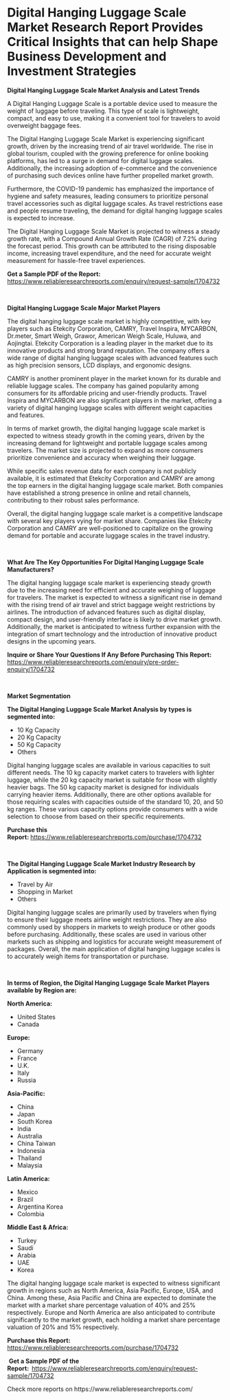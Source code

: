<p><h1>Digital Hanging Luggage Scale Market Research Report Provides Critical Insights that can help Shape Business Development and Investment Strategies</h1></p><p><strong>Digital Hanging Luggage Scale Market Analysis and Latest Trends</strong></p>
<p><p>A Digital Hanging Luggage Scale is a portable device used to measure the weight of luggage before traveling. This type of scale is lightweight, compact, and easy to use, making it a convenient tool for travelers to avoid overweight baggage fees.</p><p>The Digital Hanging Luggage Scale Market is experiencing significant growth, driven by the increasing trend of air travel worldwide. The rise in global tourism, coupled with the growing preference for online booking platforms, has led to a surge in demand for digital luggage scales. Additionally, the increasing adoption of e-commerce and the convenience of purchasing such devices online have further propelled market growth.</p><p>Furthermore, the COVID-19 pandemic has emphasized the importance of hygiene and safety measures, leading consumers to prioritize personal travel accessories such as digital luggage scales. As travel restrictions ease and people resume traveling, the demand for digital hanging luggage scales is expected to increase.</p><p>The Digital Hanging Luggage Scale Market is projected to witness a steady growth rate, with a Compound Annual Growth Rate (CAGR) of 7.2% during the forecast period. This growth can be attributed to the rising disposable income, increasing travel expenditure, and the need for accurate weight measurement for hassle-free travel experiences.</p></p>
<p><strong>Get a Sample PDF of the Report:&nbsp;</strong> <a href="https://www.reliableresearchreports.com/enquiry/request-sample/1704732">https://www.reliableresearchreports.com/enquiry/request-sample/1704732</a></p>
<p>&nbsp;</p>
<p><strong>Digital Hanging Luggage Scale Major Market Players</strong></p>
<p><p>The digital hanging luggage scale market is highly competitive, with key players such as Etekcity Corporation, CAMRY, Travel Inspira, MYCARBON, Dr.meter, Smart Weigh, Grawor, American Weigh Scale, Huluwa, and Aojingtai. Etekcity Corporation is a leading player in the market due to its innovative products and strong brand reputation. The company offers a wide range of digital hanging luggage scales with advanced features such as high precision sensors, LCD displays, and ergonomic designs.</p><p>CAMRY is another prominent player in the market known for its durable and reliable luggage scales. The company has gained popularity among consumers for its affordable pricing and user-friendly products. Travel Inspira and MYCARBON are also significant players in the market, offering a variety of digital hanging luggage scales with different weight capacities and features.</p><p>In terms of market growth, the digital hanging luggage scale market is expected to witness steady growth in the coming years, driven by the increasing demand for lightweight and portable luggage scales among travelers. The market size is projected to expand as more consumers prioritize convenience and accuracy when weighing their luggage.</p><p>While specific sales revenue data for each company is not publicly available, it is estimated that Etekcity Corporation and CAMRY are among the top earners in the digital hanging luggage scale market. Both companies have established a strong presence in online and retail channels, contributing to their robust sales performance.</p><p>Overall, the digital hanging luggage scale market is a competitive landscape with several key players vying for market share. Companies like Etekcity Corporation and CAMRY are well-positioned to capitalize on the growing demand for portable and accurate luggage scales in the travel industry.</p></p>
<p>&nbsp;</p>
<p><strong>What Are The Key Opportunities For Digital Hanging Luggage Scale Manufacturers?</strong></p>
<p><p>The digital hanging luggage scale market is experiencing steady growth due to the increasing need for efficient and accurate weighing of luggage for travelers. The market is expected to witness a significant rise in demand with the rising trend of air travel and strict baggage weight restrictions by airlines. The introduction of advanced features such as digital display, compact design, and user-friendly interface is likely to drive market growth. Additionally, the market is anticipated to witness further expansion with the integration of smart technology and the introduction of innovative product designs in the upcoming years.</p></p>
<p><strong>Inquire or Share Your Questions If Any Before Purchasing This Report:</strong> <a href="https://www.reliableresearchreports.com/enquiry/pre-order-enquiry/1704732">https://www.reliableresearchreports.com/enquiry/pre-order-enquiry/1704732</a></p>
<p>&nbsp;</p>
<p><strong>Market Segmentation</strong></p>
<p><strong>The Digital Hanging Luggage Scale Market Analysis by types is segmented into:</strong></p>
<p><ul><li>10 Kg Capacity</li><li>20 Kg Capacity</li><li>50 Kg Capacity</li><li>Others</li></ul></p>
<p><p>Digital hanging luggage scales are available in various capacities to suit different needs. The 10 kg capacity market caters to travelers with lighter luggage, while the 20 kg capacity market is suitable for those with slightly heavier bags. The 50 kg capacity market is designed for individuals carrying heavier items. Additionally, there are other options available for those requiring scales with capacities outside of the standard 10, 20, and 50 kg ranges. These various capacity options provide consumers with a wide selection to choose from based on their specific requirements.</p></p>
<p><strong>Purchase this Report:&nbsp;</strong><a href="https://www.reliableresearchreports.com/purchase/1704732">https://www.reliableresearchreports.com/purchase/1704732</a></p>
<p>&nbsp;</p>
<p><strong>The Digital Hanging Luggage Scale Market Industry Research by Application is segmented into:</strong></p>
<p><ul><li>Travel by Air</li><li>Shopping in Market</li><li>Others</li></ul></p>
<p><p>Digital hanging luggage scales are primarily used by travelers when flying to ensure their luggage meets airline weight restrictions. They are also commonly used by shoppers in markets to weigh produce or other goods before purchasing. Additionally, these scales are used in various other markets such as shipping and logistics for accurate weight measurement of packages. Overall, the main application of digital hanging luggage scales is to accurately weigh items for transportation or purchase.</p></p>
<p>&nbsp;</p>
<p><strong>In terms of Region, the Digital Hanging Luggage Scale Market Players available by Region are:</strong></p>
<p>
    <p> <strong> North America: </strong>
        <ul>
            <li>United States</li>
            <li>Canada</li>
        </ul>
        </p> 
    <p> <strong> Europe: </strong>
        <ul>
            <li>Germany</li>
            <li>France</li>
            <li>U.K.</li>
            <li>Italy</li>
            <li>Russia</li>
        </ul>
        </p> 
    <p> <strong> Asia-Pacific: </strong>
        <ul>
            <li>China</li>
            <li>Japan</li>
            <li>South Korea</li>
            <li>India</li>
            <li>Australia</li>
            <li>China Taiwan</li>
            <li>Indonesia</li>
            <li>Thailand</li>
            <li>Malaysia</li>
        </ul>
        </p> 
    <p> <strong> Latin America: </strong>
        <ul>
            <li>Mexico</li>
            <li>Brazil</li>
            <li>Argentina Korea</li>
            <li>Colombia</li>
        </ul>
        </p> 
    <p> <strong> Middle East & Africa: </strong>
        <ul>
            <li>Turkey</li>
            <li>Saudi</li>
            <li>Arabia</li>
            <li>UAE</li>
            <li>Korea</li>
        </ul>
    </p>
    </p>
<p><p>The digital hanging luggage scale market is expected to witness significant growth in regions such as North America, Asia Pacific, Europe, USA, and China. Among these, Asia Pacific and China are expected to dominate the market with a market share percentage valuation of 40% and 25% respectively. Europe and North America are also anticipated to contribute significantly to the market growth, each holding a market share percentage valuation of 20% and 15% respectively.</p></p>
<p><strong>Purchase this Report: </strong><a href="https://www.reliableresearchreports.com/purchase/1704732">https://www.reliableresearchreports.com/purchase/1704732</a></p>
<p>&nbsp;<strong>Get a Sample PDF of the Report:&nbsp;&nbsp;</strong><a href="https://www.reliableresearchreports.com/enquiry/request-sample/1704732">https://www.reliableresearchreports.com/enquiry/request-sample/1704732</a></p>
<p><strong></strong></p>
<p>Check more reports on https://www.reliableresearchreports.com/</p>